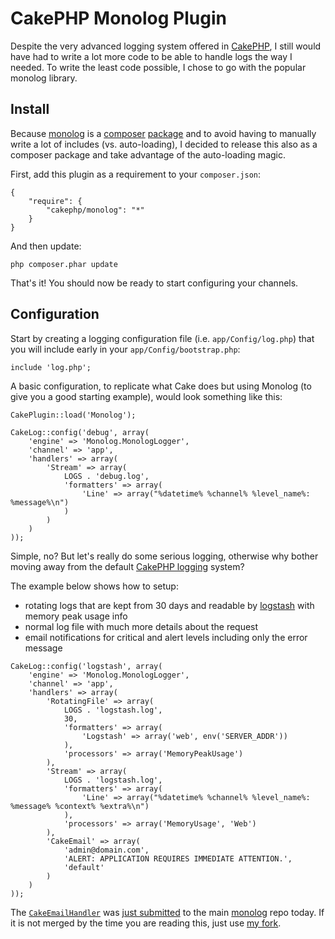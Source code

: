 # CakePHP Monolog Plugin

Despite the very advanced logging system offered in [CakePHP][1], I still would have had to write
a lot more code to be able to handle logs the way I needed. To write the least code possible, I
chose to go with the popular monolog library.

## Install

Because [monolog][2] is a [composer][3] [package][4] and to avoid having to manually write a lot of
includes (vs. auto-loading), I decided to release this also as a composer package and take advantage
of the auto-loading magic.

First, add this plugin as a requirement to your `composer.json`:

	{
		"require": {
			"cakephp/monolog": "*"
		}
	}

And then update:

	php composer.phar update

That's it! You should now be ready to start configuring your channels.

## Configuration

Start by creating a logging configuration file (i.e. `app/Config/log.php`) that you will include early
in your `app/Config/bootstrap.php`:

```
include 'log.php';
```

A basic configuration, to replicate what Cake does but using Monolog (to give you a good starting
example), would look something like this:

```
CakePlugin::load('Monolog');

CakeLog::config('debug', array(
	'engine' => 'Monolog.MonologLogger',
	'channel' => 'app',
	'handlers' => array(
		'Stream' => array(
			LOGS . 'debug.log',
			'formatters' => array(
				'Line' => array("%datetime% %channel% %level_name%: %message%\n")
			)
		)
	)
));
```

Simple, no? But let's really do some serious logging, otherwise why bother moving away from the
default [CakePHP logging][5] system?

The example below shows how to setup:

* rotating logs that are kept from 30 days and readable by [logstash][6] with memory peak usage info
* normal log file with much more details about the request
* email notifications for critical and alert levels including only the error message

```
CakeLog::config('logstash', array(
	'engine' => 'Monolog.MonologLogger',
	'channel' => 'app',
	'handlers' => array(
		'RotatingFile' => array(
			LOGS . 'logstash.log',
			30,
			'formatters' => array(
				'Logstash' => array('web', env('SERVER_ADDR'))
			),
			'processors' => array('MemoryPeakUsage')
		),
		'Stream' => array(
			LOGS . 'logstash.log',
			'formatters' => array(
				'Line' => array("%datetime% %channel% %level_name%: %message% %context% %extra%\n")
			),
			'processors' => array('MemoryUsage', 'Web')
		),
		'CakeEmail' => array(
			'admin@domain.com',
			'ALERT: APPLICATION REQUIRES IMMEDIATE ATTENTION.',
			'default'
		)
	)
));
```

The [`CakeEmailHandler`][7] was [just submitted][8] to the main [monolog][2] repo today. If it is not
merged by the time you are reading this, just use [my fork][9].

[1]:http://cakephp.org
[2]:https://github.com/Seldaek/monolog
[3]:http://getcomposer.org
[4]:https://packagist.org/packages/monolog/monolog
[5]:http://book.cakephp.org/2.0/en/core-libraries/logging.html
[6]:http://logstash.net
[7]:https://github.com/jadb/monolog/blob/master/src/Monolog/Handler/CakeEmailHandler.php
[8]:https://github.com/Seldaek/monolog/pull/162
[9]:https://github.com/jadb/monolog
